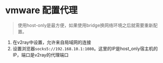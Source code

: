 # vmware 配置代理

> 使用host-only是最方便，如果使用bridge换网络环境之后就需要重新配置。

1. 在v2ray中设置，允许来自局域网的连接
2. 设置浏览器`socks5://192.168.10.1:1080`。这里的IP是host_only宿主机的IP，端口是v2ray的代理端口
